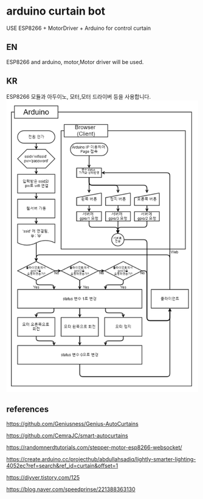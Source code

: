 # arduino curtain bot
USE ESP8266 + MotorDriver + Arduino for control curtain

## EN
ESP8266 and arduino, motor,Motor driver will be used.

## KR
ESP8266 모듈과 아두이노, 모터,모터 드라이버 등을 사용합니다.
![Flowchart](./Docs/Flowchart-KR.png)

## references

https://github.com/Geniusness/Genius-AutoCurtains

https://github.com/CemraJC/smart-autocurtains

https://randomnerdtutorials.com/stepper-motor-esp8266-websocket/

https://create.arduino.cc/projecthub/abdullahsadiq/lightly-smarter-lighting-4052ec?ref=search&ref_id=curtain&offset=1

https://diyver.tistory.com/125

https://blog.naver.com/speedprinse/221388363130
